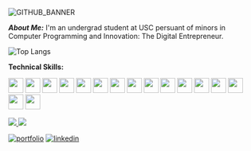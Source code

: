 ![GITHUB_BANNER](https://github.com/MatteusSchmidt/MatteusSchmidt/assets/132111359/f1393546-b1dd-42d7-81c2-48f4093cafc4)

***About Me:*** I'm an undergrad student at USC persuant of minors in Computer Programming and Innovation: The Digital Entrepreneur.

![Top Langs](https://github-readme-stats.vercel.app/api/top-langs/?username=MatteusSchmidt&layout=compact&hide=javascript,css,html,jupyter%20notebook)



**Technical Skills:**

<img src="https://github.com/MatteusSchmidt/MatteusSchmidt/assets/132111359/607068cf-2cd1-442c-93f5-e5106f874be3" height=30>
<img src="https://github.com/MatteusSchmidt/MatteusSchmidt/assets/132111359/988118af-4e9d-4302-9969-6b94dd223516" height=30>
<img src="https://github.com/MatteusSchmidt/MatteusSchmidt/assets/132111359/973bd2e0-bd24-4d75-9ae0-f677d0d508da" height=30>
<img src="https://github.com/MatteusSchmidt/MatteusSchmidt/assets/132111359/e6637757-d342-4d07-b2b3-fbfb952c2215" height=30>
<img src="https://github.com/MatteusSchmidt/MatteusSchmidt/assets/132111359/ec5e0232-a03f-4382-b347-f7eddca3baf7" height=30>
<img src="https://github.com/MatteusSchmidt/MatteusSchmidt/assets/132111359/7f25dc6b-ee70-4500-859d-1fe38ef53eb9" height=30>
<img src="https://github.com/MatteusSchmidt/MatteusSchmidt/assets/132111359/8e91fb6b-f696-491e-b9bb-203267613578" height=30>
<img src="https://github.com/MatteusSchmidt/MatteusSchmidt/assets/132111359/5fae095e-bbf7-4639-8295-855e5bd467c3" height=30>
<img src="https://github.com/MatteusSchmidt/MatteusSchmidt/assets/132111359/bc51336a-8956-4a66-b76b-2766b964d92e" height=30>
<img src="https://github.com/MatteusSchmidt/MatteusSchmidt/assets/132111359/335bb0a8-5ef0-4b6d-ac62-8aa3f5b5a719" height=30>
<img src="https://github.com/MatteusSchmidt/MatteusSchmidt/assets/132111359/c73d5fdb-7c38-4dbb-9c31-5f69a789b74e" height=30>
<img src="https://github.com/MatteusSchmidt/MatteusSchmidt/assets/132111359/fdb8743b-fbcc-4ea3-b5de-1d3c65c52732" height=30>
<img src="https://github.com/MatteusSchmidt/MatteusSchmidt/assets/132111359/2a29cded-b569-4fae-b568-7b40c0bebb8c" height=30>
<img src="https://github.com/MatteusSchmidt/MatteusSchmidt/assets/132111359/a7d199e9-cdf9-4777-a228-ae51a52f30d8" height=30>
<img src="https://github.com/MatteusSchmidt/MatteusSchmidt/assets/132111359/00c560b5-1379-44b1-9494-5575bcf1c37a" height=30>
<img src="https://github.com/MatteusSchmidt/MatteusSchmidt/assets/132111359/a342fd15-bb11-4970-abc3-b14c3f06e0b1" height=30>


<a href="https://whatupdawg.co"><img src="https://img.shields.io/badge/my_portfolio-000?style=for-the-badge&logo=ko-fi&logoColor=white">
<a href="https://www.linkedin.com/in/matteus-schmidt/"><img src="https://img.shields.io/badge/linkedin-0A66C2?style=for-the-badge&logo=linkedin&logoColor=white">


[![portfolio](https://img.shields.io/badge/my_portfolio-000?style=for-the-badge&logo=ko-fi&logoColor=white)](https://katherineoelsner.com/)
[![linkedin](https://img.shields.io/badge/linkedin-0A66C2?style=for-the-badge&logo=linkedin&logoColor=white)](https://www.linkedin.com/)

<!--
**MatteusSchmidt/MatteusSchmidt** is a ✨ _special_ ✨ repository because its `README.md` (this file) appears on your GitHub profile.

Here are some ideas to get you started:

- 🔭 I’m currently working on ...
- 🌱 I’m currently learning ...
- 👯 I’m looking to collaborate on ...
- 🤔 I’m looking for help with ...
- 💬 Ask me about ...
- 📫 How to reach me: ...
- 😄 Pronouns: ...
- ⚡ Fun fact: ...
-->
